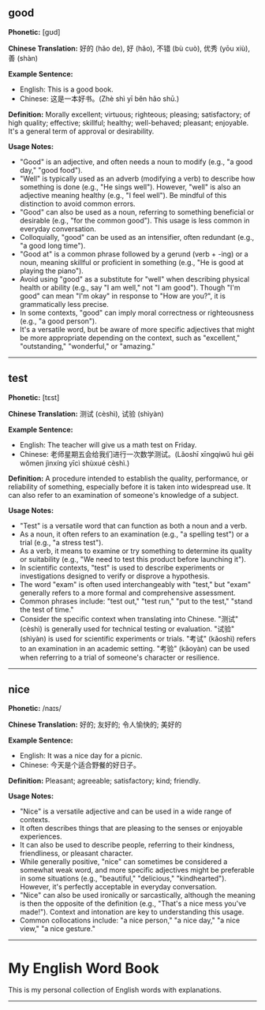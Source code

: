 ## good

**Phonetic:** [ɡʊd]

**Chinese Translation:** 好的 (hǎo de), 好 (hǎo), 不错 (bù cuò), 优秀 (yōu xiù), 善 (shàn)

**Example Sentence:**
- English: This is a good book.
- Chinese: 这是一本好书。(Zhè shì yī běn hǎo shū.)

**Definition:** Morally excellent; virtuous; righteous; pleasing; satisfactory; of high quality; effective; skillful; healthy; well-behaved; pleasant; enjoyable. It's a general term of approval or desirability.

**Usage Notes:**

*   "Good" is an adjective, and often needs a noun to modify (e.g., "a good day," "good food").
*   "Well" is typically used as an adverb (modifying a verb) to describe how something is done (e.g., "He sings well"). However, "well" is also an adjective meaning healthy (e.g., "I feel well"). Be mindful of this distinction to avoid common errors.
*   "Good" can also be used as a noun, referring to something beneficial or desirable (e.g., "for the common good").  This usage is less common in everyday conversation.
*   Colloquially, "good" can be used as an intensifier, often redundant (e.g., "a good long time").
*   "Good at" is a common phrase followed by a gerund (verb + -ing) or a noun, meaning skillful or proficient in something (e.g., "He is good at playing the piano").
*   Avoid using "good" as a substitute for "well" when describing physical health or ability (e.g., say "I am well," not "I am good"). Though "I'm good" can mean "I'm okay" in response to "How are you?", it is grammatically less precise.
*   In some contexts, "good" can imply moral correctness or righteousness (e.g., "a good person").
*   It's a versatile word, but be aware of more specific adjectives that might be more appropriate depending on the context, such as "excellent," "outstanding," "wonderful," or "amazing."


---

## test

**Phonetic:** [tɛst]

**Chinese Translation:** 测试 (cèshì), 试验 (shìyàn)

**Example Sentence:**
- English: The teacher will give us a math test on Friday.
- Chinese: 老师星期五会给我们进行一次数学测试。(Lǎoshī xīngqíwǔ huì gěi wǒmen jìnxíng yīcì shùxué cèshì.)

**Definition:** A procedure intended to establish the quality, performance, or reliability of something, especially before it is taken into widespread use. It can also refer to an examination of someone's knowledge of a subject.

**Usage Notes:**

*   "Test" is a versatile word that can function as both a noun and a verb.
*   As a noun, it often refers to an examination (e.g., "a spelling test") or a trial (e.g., "a stress test").
*   As a verb, it means to examine or try something to determine its quality or suitability (e.g., "We need to test this product before launching it").
*   In scientific contexts, "test" is used to describe experiments or investigations designed to verify or disprove a hypothesis.
*   The word "exam" is often used interchangeably with "test," but "exam" generally refers to a more formal and comprehensive assessment.
*   Common phrases include: "test out," "test run," "put to the test," "stand the test of time."
*   Consider the specific context when translating into Chinese. "测试" (cèshì) is generally used for technical testing or evaluation. "试验" (shìyàn) is used for scientific experiments or trials. "考试" (kǎoshì) refers to an examination in an academic setting. "考验" (kǎoyàn) can be used when referring to a trial of someone's character or resilience.


---

## nice

**Phonetic:** /naɪs/

**Chinese Translation:** 好的; 友好的; 令人愉快的; 美好的

**Example Sentence:**
- English: It was a nice day for a picnic.
- Chinese: 今天是个适合野餐的好日子。

**Definition:** Pleasant; agreeable; satisfactory; kind; friendly.

**Usage Notes:**

*   "Nice" is a versatile adjective and can be used in a wide range of contexts.
*   It often describes things that are pleasing to the senses or enjoyable experiences.
*   It can also be used to describe people, referring to their kindness, friendliness, or pleasant character.
*   While generally positive, "nice" can sometimes be considered a somewhat weak word, and more specific adjectives might be preferable in some situations (e.g., "beautiful," "delicious," "kindhearted"). However, it's perfectly acceptable in everyday conversation.
*   "Nice" can also be used ironically or sarcastically, although the meaning is then the opposite of the definition (e.g., "That's a nice mess you've made!"). Context and intonation are key to understanding this usage.
*   Common collocations include: "a nice person," "a nice day," "a nice view," "a nice gesture."


---

# My English Word Book

This is my personal collection of English words with explanations.

--- 